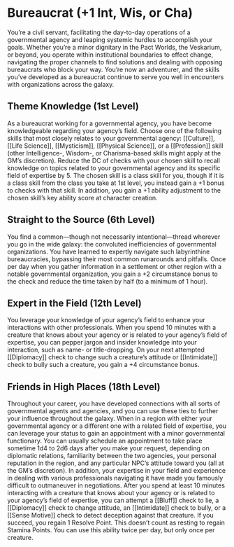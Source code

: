 # Bureaucrat (+1 Int, Wis, or Cha)
You’re a civil servant, facilitating the day-to-day operations of a governmental agency and leaping systemic hurdles to accomplish your goals. Whether you’re a minor dignitary in the Pact Worlds, the Veskarium, or beyond, you operate within institutional boundaries to effect change, navigating the proper channels to find solutions and dealing with opposing bureaucrats who block your way. You’re now an adventurer, and the skills you’ve developed as a bureaucrat continue to serve you well in encounters with organizations across the galaxy.

## Theme Knowledge (1st Level)
As a bureaucrat working for a governmental agency, you have become knowledgeable regarding your agency’s field. Choose one of the following skills that most closely relates to your governmental agency: [[Culture]], [[Life Science]], [[Mysticism]], [[Physical Science]], or a [[Profession]] skill (other Intelligence-, Wisdom-, or Charisma-based skills might apply at the GM’s discretion). Reduce the DC of checks with your chosen skill to recall knowledge on topics related to your governmental agency and its specific field of expertise by 5. The chosen skill is a class skill for you, though if it is a class skill from the class you take at 1st level, you instead gain a +1 bonus to checks with that skill. In addition, you gain a +1 ability adjustment to the chosen skill’s key ability score at character creation.

## Straight to the Source (6th Level)
You find a common—though not necessarily intentional—thread wherever you go in the wide galaxy: the convoluted inefficiencies of governmental organizations. You have learned to expertly navigate such labyrinthine bureaucracies, bypassing their most common runarounds and pitfalls. Once per day when you gather information in a settlement or other region with a notable governmental organization, you gain a +2 circumstance bonus to the check and reduce the time taken by half (to a minimum of 1 hour).

## Expert in the Field (12th Level)
You leverage your knowledge of your agency’s field to enhance your interactions with other professionals. When you spend 10 minutes with a creature that knows about your agency or is related to your agency’s field of expertise, you can pepper jargon and insider knowledge into your interaction, such as name- or title-dropping. On your next attempted [[Diplomacy]] check to change such a creature’s attitude or [[Intimidate]] check to bully such a creature, you gain a +4 circumstance bonus.

## Friends in High Places (18th Level)
Throughout your career, you have developed connections with all sorts of governmental agents and agencies, and you can use these ties to further your influence throughout the galaxy.
When in a region with either your governmental agency or a different one with a related field of expertise, you can leverage your status to gain an appointment with a minor governmental functionary. You can usually schedule an appointment to take place sometime 1d4 to 2d6 days after you make your request, depending on diplomatic relations, familiarity between the two agencies, your personal reputation in the region, and any particular NPC’s attitude toward you (all at the GM’s discretion).
In addition, your expertise in your field and experience in dealing with various professionals navigating it have made you famously difficult to outmaneuver in negotiations. After you spend at least 10 minutes interacting with a creature that knows about your agency or is related to your agency’s field of expertise, you can attempt a [[Bluff]] check to lie, a [[Diplomacy]] check to change attitude, an [[Intimidate]] check to bully, or a [[Sense Motive]] check to detect deception against that creature. If you succeed, you regain 1 Resolve Point. This doesn’t count as resting to regain Stamina Points. You can use this ability twice per day, but only once per creature.